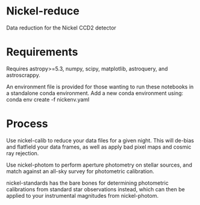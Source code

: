# Nickel-reduce
Data reduction for the Nickel CCD2 detector

# Requirements
Requires astropy>=5.3, numpy, scipy, matplotlib, astroquery, and astroscrappy.

An environment file is provided for those wanting to run these notebooks in a standalone conda environment. Add a new conda environment using: conda env create -f nickenv.yaml

# Process
Use nickel-calib to reduce your data files for a given night. This will de-bias and flatfield your data frames, as well as apply bad pixel maps and cosmic ray rejection. 

Use nickel-photom to perform aperture photometry on stellar sources, and match against an all-sky survey for photometric calibration. 

nickel-standards has the bare bones for determining photometric calibrations from standard star observations instead, which can then be applied to your instrumental magnitudes from nickel-photom.
